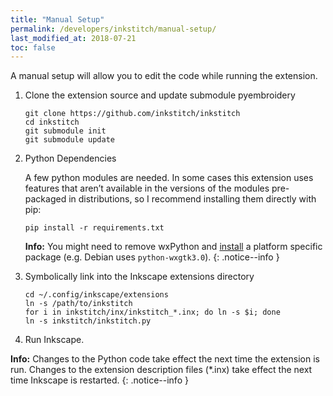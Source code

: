 ```yaml
---
title: "Manual Setup"
permalink: /developers/inkstitch/manual-setup/
last_modified_at: 2018-07-21
toc: false
---
```

A manual setup will allow you to edit the code while running the extension.

1. Clone the extension source and update submodule pyembroidery

   ```
   git clone https://github.com/inkstitch/inkstitch
   cd inkstitch
   git submodule init
   git submodule update
   ```
2. Python Dependencies

    A few python modules are needed. In some cases this extension uses features that aren’t available in the versions of the modules pre-packaged in distributions, so I recommend installing them directly with pip:
    ```
    pip install -r requirements.txt
    ```

    **Info:** You might need to remove wxPython and [install](https://wiki.wxpython.org/How%20to%20install%20wxPython) a platform specific package (e.g. Debian uses `python-wxgtk3.0`).
    {: .notice--info }
3. Symbolically link into the Inkscape extensions directory

    ```
    cd ~/.config/inkscape/extensions
    ln -s /path/to/inkstitch
    for i in inkstitch/inx/inkstitch_*.inx; do ln -s $i; done
    ln -s inkstitch/inkstitch.py
    ```

4. Run Inkscape.


**Info:** Changes to the Python code take effect the next time the extension is run. Changes to the extension description files (*.inx) take effect the next time Inkscape is restarted.
{: .notice--info }
